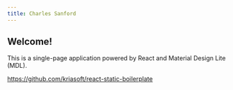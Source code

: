 ```yaml
---
title: Charles Sanford
---
```


## Welcome!

This is a single-page application powered by React and Material Design Lite (MDL).

https://github.com/kriasoft/react-static-boilerplate
